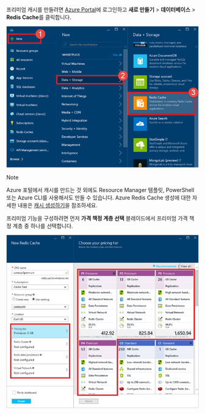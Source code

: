 프리미엄 캐시를 만들려면 [Azure Portal](https://portal.azure.com)에 로그인하고 **새로 만들기** > **데이터베이스** > **Redis Cache**를 클릭합니다.

![캐시 만들기](media/redis-cache-premium-create/redis-cache-new-cache-menu.png)

> [!NOTE]
> Azure 포털에서 캐시를 만드는 것 외에도 Resource Manager 템플릿, PowerShell 또는 Azure CLI를 사용해서도 만들 수 있습니다. Azure Redis Cache 생성에 대한 자세한 내용은 [캐시 생성하기](../articles/redis-cache/cache-dotnet-how-to-use-azure-redis-cache.md#create-a-cache)을 참조하세요.
> 
> 

프리미엄 기능을 구성하려면 먼저 **가격 책정 계층 선택** 블레이드에서 프리미엄 가격 책정 계층 중 하나를 선택합니다.

![가격 책정 계층 선택](media/redis-cache-premium-create/redis-cache-premium-pricing-tier.png)



<!--HONumber=Feb17_HO2-->


